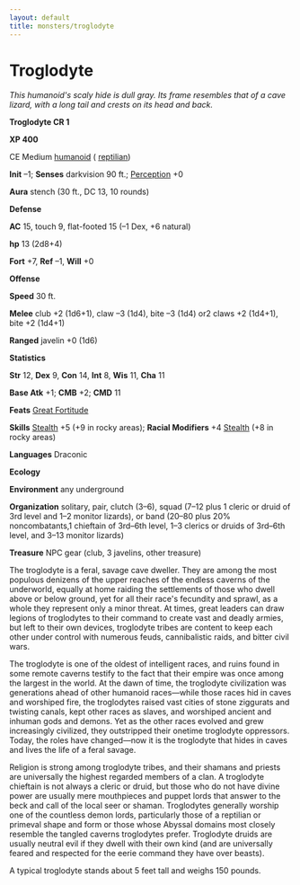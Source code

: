 ```yaml
---
layout: default
title: monsters/troglodyte
---
```

# Troglodyte

_This humanoid's scaly hide is dull gray. Its frame resembles that of a cave lizard, with a long tail and crests on its head and back._

**Troglodyte CR 1**

**XP 400**

CE Medium [humanoid](creatureTypes#_humanoid) ( [reptilian](creatureTypes#_reptilian-subtype))

**Init** –1; **Senses** darkvision 90 ft.; [Perception](../skills/perception#_perception) +0

**Aura** stench (30 ft., DC 13, 10 rounds)

**Defense**

**AC** 15, touch 9, flat-footed 15 (–1 Dex, +6 natural)

**hp** 13 (2d8+4)

**Fort** +7, **Ref** –1, **Will** +0

**Offense**

**Speed** 30 ft.

**Melee** club +2 (1d6+1), claw –3 (1d4), bite –3 (1d4) or2 claws +2 (1d4+1), bite +2 (1d4+1)

**Ranged** javelin +0 (1d6)

**Statistics**

**Str** 12, **Dex** 9, **Con** 14, **Int** 8, **Wis** 11, **Cha** 11

**Base Atk** +1; **CMB** +2; **CMD** 11

**Feats** [Great Fortitude](../feats#_great-fortitude)

**Skills** [Stealth](../skills/stealth#_stealth) +5 (+9 in rocky areas); **Racial Modifiers** +4 [Stealth](../skills/stealth#_stealth) (+8 in rocky areas)

**Languages** Draconic

**Ecology**

**Environment** any underground

**Organization** solitary, pair, clutch (3–6), squad (7–12 plus 1 cleric or druid of 3rd level and 1–2 monitor lizards), or band (20–80 plus 20% noncombatants,1 chieftain of 3rd–6th level, 1–3 clerics or druids of 3rd–6th level, and 3–13 monitor lizards)

**Treasure** NPC gear (club, 3 javelins, other treasure)

The troglodyte is a feral, savage cave dweller. They are among the most populous denizens of the upper reaches of the endless caverns of the underworld, equally at home raiding the settlements of those who dwell above or below ground, yet for all their race's fecundity and sprawl, as a whole they represent only a minor threat. At times, great leaders can draw legions of troglodytes to their command to create vast and deadly armies, but left to their own devices, troglodyte tribes are content to keep each other under control with numerous feuds, cannibalistic raids, and bitter civil wars.

The troglodyte is one of the oldest of intelligent races, and ruins found in some remote caverns testify to the fact that their empire was once among the largest in the world. At the dawn of time, the troglodyte civilization was generations ahead of other humanoid races—while those races hid in caves and worshiped fire, the troglodytes raised vast cities of stone ziggurats and twisting canals, kept other races as slaves, and worshiped ancient and inhuman gods and demons. Yet as the other races evolved and grew increasingly civilized, they outstripped their onetime troglodyte oppressors. Today, the roles have changed—now it is the troglodyte that hides in caves and lives the life of a feral savage.

Religion is strong among troglodyte tribes, and their shamans and priests are universally the highest regarded members of a clan. A troglodyte chieftain is not always a cleric or druid, but those who do not have divine power are usually mere mouthpieces and puppet lords that answer to the beck and call of the local seer or shaman. Troglodytes generally worship one of the countless demon lords, particularly those of a reptilian or primeval shape and form or those whose Abyssal domains most closely resemble the tangled caverns troglodytes prefer. Troglodyte druids are usually neutral evil if they dwell with their own kind (and are universally feared and respected for the eerie command they have over beasts).

A typical troglodyte stands about 5 feet tall and weighs 150 pounds.

